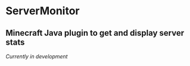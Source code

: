 # ServerMonitor

## Minecraft Java plugin to get and display server stats

*Currently in development*